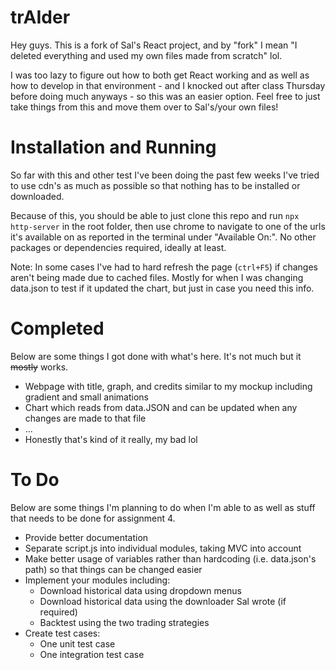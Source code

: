 # trAIder
Hey guys. This is a fork of Sal's React project, and by "fork" I mean "I deleted everything and used my own files made from scratch" lol.

I was too lazy to figure out how to both get React working and as well as how to develop in that environment - and I knocked out after class Thursday before doing much anyways - so this was an easier option. Feel free to just take things from this and move them over to Sal's/your own files!

# Installation and Running
So far with this and other test I've been doing the past few weeks I've tried to use cdn's as much as possible so that nothing has to be installed or downloaded. 

Because of this, you should be able to just clone this repo and run `npx http-server` in the root folder, then use chrome to navigate to one of the urls it's available on as reported in the terminal under "Available On:". No other packages or dependencies required, ideally at least.

Note: In some cases I've had to hard refresh the page (`ctrl+F5`) if changes aren't being made due to cached files. Mostly for when I was changing data.json to test if it updated the chart, but just in case you need this info.

# Completed
Below are some things I got done with what's here. It's not much but it ~~mostly~~ works.

- Webpage with title, graph, and credits similar to my mockup including gradient and small animations
- Chart which reads from data.JSON and can be updated when any changes are made to that file
- ...
- Honestly that's kind of it really, my bad lol

# To Do
Below are some things I'm planning to do when I'm able to as well as stuff that needs to be done for assignment 4.

- Provide better documentation
- Separate script.js into individual modules, taking MVC into account
- Make better usage of variables rather than hardcoding (i.e. data.json's path) so that things can be changed easier
- Implement your modules including:
  - Download historical data using dropdown menus
  - Download historical data using the downloader Sal wrote (if required)
  - Backtest using the two trading strategies
- Create test cases:
  - One unit test case
  - One integration test case
